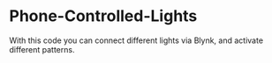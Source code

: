 # Phone-Controlled-Lights
With this code you can connect different lights via Blynk, and activate different patterns.
